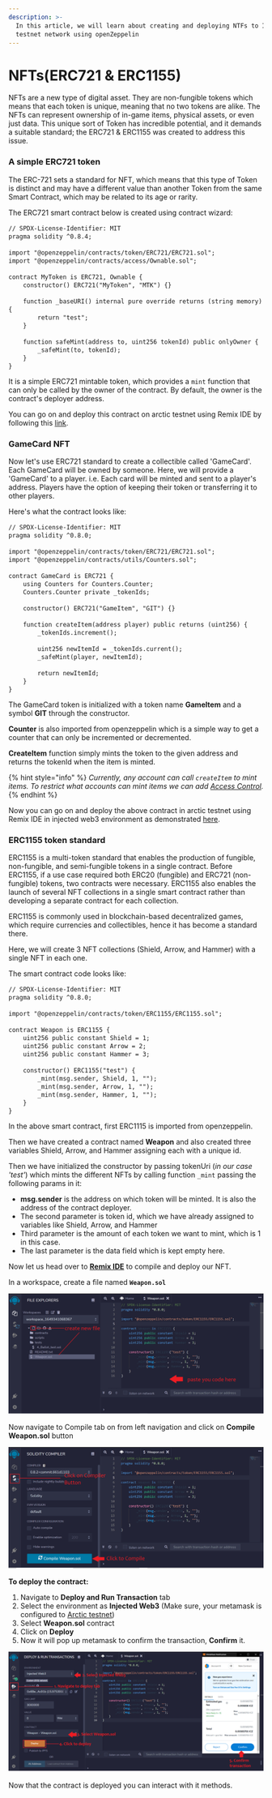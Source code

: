 ```yaml
---
description: >-
  In this article, we will learn about creating and deploying NTFs to ICE
  testnet network using openZeppelin
---
```


# NFTs(ERC721 & ERC1155)

NFTs are a new type of digital asset. They are non-fungible tokens which means that each token is unique, meaning that no two tokens are alike. The NFTs can represent ownership of in-game items, physical assets, or even just data. This unique sort of Token has incredible potential, and it demands a suitable standard; the ERC721 & ERC1155 was created to address this issue.

### A simple ERC721 token

The ERC-721 sets a standard for NFT, which means that this type of Token is distinct and may have a different value than another Token from the same Smart Contract, which may be related to its age or rarity.

The ERC721 smart contract below is created using contract wizard:

```
// SPDX-License-Identifier: MIT
pragma solidity ^0.8.4;

import "@openzeppelin/contracts/token/ERC721/ERC721.sol";
import "@openzeppelin/contracts/access/Ownable.sol";

contract MyToken is ERC721, Ownable {
    constructor() ERC721("MyToken", "MTK") {}

    function _baseURI() internal pure override returns (string memory) {
        return "test";
    }

    function safeMint(address to, uint256 tokenId) public onlyOwner {
        _safeMint(to, tokenId);
    }
}
```

It is a simple ERC721 mintable token, which provides a `mint` function that can only be called by the owner of the contract. By default, the owner is the contract's deployer address.

You can go on and deploy this contract on arctic testnet using Remix IDE by following this [link](../using-remix/).

### GameCard NFT

Now let's use ERC721 standard to create a collectible called 'GameCard'. Each GameCard will be owned by someone. Here, we will provide a 'GameCard' to a player. i.e. Each card will be minted and sent to a player's address. Players have the option of keeping their token or transferring it to other players.

Here's what the contract looks like:

```
// SPDX-License-Identifier: MIT
pragma solidity ^0.8.0;

import "@openzeppelin/contracts/token/ERC721/ERC721.sol";
import "@openzeppelin/contracts/utils/Counters.sol";

contract GameCard is ERC721 {
    using Counters for Counters.Counter;
    Counters.Counter private _tokenIds;

    constructor() ERC721("GameItem", "GIT") {}

    function createItem(address player) public returns (uint256) {
        _tokenIds.increment();

        uint256 newItemId = _tokenIds.current();
        _safeMint(player, newItemId);

        return newItemId;
    }
}
```

The GameCard token is initialized with a token name **GameItem** and a symbol **GIT** through the constructor.

**Counter** is also imported from openzeppelin which is a simple way to get a counter that can only be incremented or decremented.

**CreateItem** function simply mints the token to the given address and returns the tokenId when the item is minted.



{% hint style="info" %}
&#x20;_Currently, any account can call `createItem` to mint items. To restrict what accounts can mint items we can add_ [_Access Control_](https://docs.openzeppelin.com/contracts/4.x/access-control)_._
{% endhint %}

Now you can go on and deploy the above contract in arctic testnet using Remix IDE in injected web3 environment as demonstrated [here](../using-remix/).

### ERC1155 token standard

ERC1155 is a multi-token standard that enables the production of fungible, non-fungible, and semi-fungible tokens in a single contract. Before ERC1155, if a use case required both ERC20 (fungible) and ERC721 (non-fungible) tokens, two contracts were necessary. ERC1155 also enables the launch of several NFT collections in a single smart contract rather than developing a separate contract for each collection.

ERC1155 is commonly used in blockchain-based decentralized games, which require currencies and collectibles, hence it has become a standard there.

Here, we will create 3 NFT collections (Shield, Arrow, and Hammer) with a single NFT in each one.

The smart contract code looks like:

```
// SPDX-License-Identifier: MIT
pragma solidity ^0.8.0;

import "@openzeppelin/contracts/token/ERC1155/ERC1155.sol";

contract Weapon is ERC1155 {
    uint256 public constant Shield = 1;
    uint256 public constant Arrow = 2;
    uint256 public constant Hammer = 3;

    constructor() ERC1155("test") {
        _mint(msg.sender, Shield, 1, "");
        _mint(msg.sender, Arrow, 1, "");
        _mint(msg.sender, Hammer, 1, "");
    }
}
```

In the above smart contract, first ERC1115 is imported from openzeppelin.

Then we have created a contract named **Weapon** and also created three variables Shield, Arrow, and Hammer assigning each with a unique id.

Then we have initialized the constructor by passing tokenUri (_in our case 'test'_) which mints the different NFTs by calling function `_mint` passing the following params in it:

* **msg.sender** is the address on which token will be minted. It is also the address of the contract deployer.
* The second parameter is token id,  which we have already assigned to variables like Shield, Arrow, and Hammer
* Third parameter is the amount of each token we want to mint, which is 1 in this case.
* The last parameter is the data field which is kept empty here.

Now let us head over to [**Remix IDE**](https://remix.ethereum.org/) to compile and deploy our NFT.

In a workspace, create a file named **`Weapon.sol`**

![Create contract file](../../../../.gitbook/assets/weapon1.png)

Now navigate to Compile tab on from left navigation and click on **Compile Weapon.sol** button

![Compile smart contract](../../../../.gitbook/assets/weapon2.png)

**To deploy the contract:**

1. Navigate to **Deploy and Run Transaction** tab
2. Select the environment as **Injected Web3** (Make sure, your metamask is configured to [Arctic testnet](../../configuring-metamask.md#arctic-testnet-configuration))
3. Select **Weapon.sol** contract
4. Click on **Deploy**
5. Now it will pop up metamask to confirm the transaction, **Confirm** it.

![Deploy ERC1115 Token](../../../../.gitbook/assets/weapon3.png)

Now that the contract is deployed you can interact with it methods.
